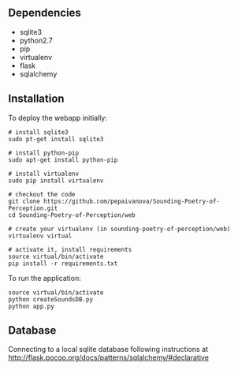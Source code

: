 Dependencies
------------

 * sqlite3
 * python2.7
 * pip
 * virtualenv
 * flask
 * sqlalchemy

Installation
------------

To deploy the webapp initially:
```
# install sqlite3
sudo pt-get install sqlite3

# install python-pip
sudo apt-get install python-pip

# install virtualenv
sudo pip install virtualenv

# checkout the code
git clone https://github.com/pepaivanova/Sounding-Poetry-of-Perception.git
cd Sounding-Poetry-of-Perception/web

# create your virtualenv (in sounding-poetry-of-perception/web)
virtualenv virtual

# activate it, install requirements
source virtual/bin/activate
pip install -r requirements.txt
```

To run the application:

```
source virtual/bin/activate
python createSoundsDB.py
python app.py
```

Database
--------

Connecting to a local sqlite database following instructions at
http://flask.pocoo.org/docs/patterns/sqlalchemy/#declarative

